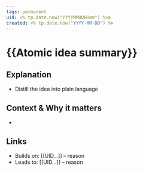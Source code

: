 ```yaml
---
tags: permanent
uid: <% tp.date.now("YYYYMMDDHHmm") %>a
created: <% tp.date.now("YYYY-MM-DD") %>
---
```


# {{Atomic idea summary}}

## Explanation
- Distill the idea into plain language

## Context & Why it matters
- 

## Links
- Builds on: [[UID…]] – reason
- Leads to: [[UID…]] – reason
